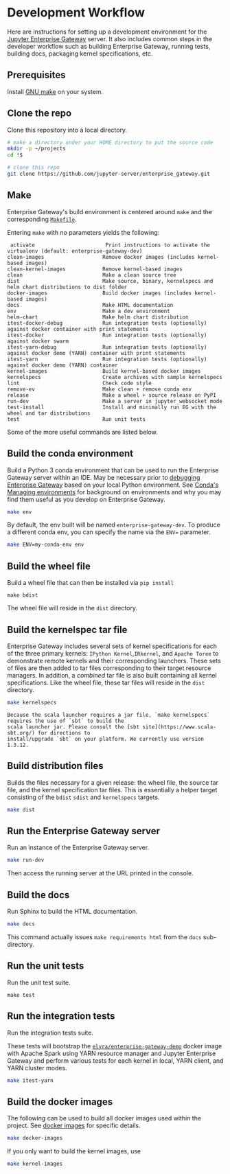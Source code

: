 # Development Workflow

Here are instructions for setting up a development environment for the [Jupyter Enterprise Gateway](https://github.com/jupyter-server/enterprise_gateway)
server. It also includes common steps in the developer workflow such as building Enterprise Gateway,
running tests, building docs, packaging kernel specifications, etc.

## Prerequisites

Install [GNU make](https://www.gnu.org/software/make/) on your system.

## Clone the repo

Clone this repository into a local directory.

```bash
# make a directory under your HOME directory to put the source code
mkdir -p ~/projects
cd !$

# clone this repo
git clone https://github.com/jupyter-server/enterprise_gateway.git
```

## Make

Enterprise Gateway's build environment is centered around `make` and the corresponding [`Makefile`](https://github.com/jupyter-server/enterprise_gateway/blob/main/Makefile).

Entering `make` with no parameters yields the following:

```
 activate                       Print instructions to activate the virtualenv (default: enterprise-gateway-dev)
clean-images                   Remove docker images (includes kernel-based images)
clean-kernel-images            Remove kernel-based images
clean                          Make a clean source tree
dist                           Make source, binary, kernelspecs and helm chart distributions to dist folder
docker-images                  Build docker images (includes kernel-based images)
docs                           Make HTML documentation
env                            Make a dev environment
helm-chart                     Make helm chart distribution
itest-docker-debug             Run integration tests (optionally) against docker container with print statements
itest-docker                   Run integration tests (optionally) against docker swarm
itest-yarn-debug               Run integration tests (optionally) against docker demo (YARN) container with print statements
itest-yarn                     Run integration tests (optionally) against docker demo (YARN) container
kernel-images                  Build kernel-based docker images
kernelspecs                    Create archives with sample kernelspecs
lint                           Check code style
remove-ev                      Make clean + remove conda env
release                        Make a wheel + source release on PyPI
run-dev                        Make a server in jupyter_websocket mode
test-install                   Install and minimally run EG with the wheel and tar distributions
test                           Run unit tests
```

Some of the more useful commands are listed below.

## Build the conda environment

Build a Python 3 conda environment that can be used to run
the Enterprise Gateway server within an IDE. May be necessary prior
to [debugging Enterprise Gateway](./debug.md) based on your local Python environment.
See [Conda's Managing environments](https://docs.conda.io/projects/conda/en/latest/user-guide/tasks/manage-environments.html#managing-environments)
for background on environments and why you may find them useful as you develop on Enterprise Gateway.

```bash
make env
```

By default, the env built will be named `enterprise-gateway-dev`. To produce a different conda env,
you can specify the name via the `ENV=` parameter.

```bash
make ENV=my-conda-env env
```

## Build the wheel file

Build a wheel file that can then be installed via `pip install`

```
make bdist
```

The wheel file will reside in the `dist` directory.

## Build the kernelspec tar file

Enterprise Gateway includes several sets of kernel specifications for each of the three primary kernels: `IPython Kernel`,`IRkernel`,
and `Apache Toree` to demonstrate remote kernels and their corresponding launchers. These sets of files are then added to tar files corresponding to their target resource managers. In addition, a _combined_ tar file is also built containing all kernel specifications. Like the wheel file, these tar files will reside in the `dist` directory.

```bash
make kernelspecs
```

```{note}
Because the scala launcher requires a jar file, `make kernelspecs` requires the use of `sbt` to build the
scala launcher jar. Please consult the [sbt site](https://www.scala-sbt.org/) for directions to
install/upgrade `sbt` on your platform. We currently use version 1.3.12.
```

## Build distribution files

Builds the files necessary for a given release: the wheel file, the source tar file, and the kernel specification tar
files. This is essentially a helper target consisting of the `bdist` `sdist` and `kernelspecs` targets.

```bash
make dist
```

## Run the Enterprise Gateway server

Run an instance of the Enterprise Gateway server.

```bash
make run-dev
```

Then access the running server at the URL printed in the console.

## Build the docs

Run Sphinx to build the HTML documentation.

```bash
make docs
```

This command actually issues `make requirements html` from the `docs` sub-directory.

## Run the unit tests

Run the unit test suite.

```
make test
```

## Run the integration tests

Run the integration tests suite.

These tests will bootstrap the [`elyra/enterprise-gateway-demo`](https://hub.docker.com/r/elyra/enterprise-gateway-demo/) docker image with Apache Spark using YARN resource manager and
Jupyter Enterprise Gateway and perform various tests for each kernel in local, YARN client, and YARN cluster modes.

```bash
make itest-yarn
```

## Build the docker images

The following can be used to build all docker images used within the project. See [docker images](docker.md) for specific details.

```bash
make docker-images
```

If you only want to build the kernel images, use

```bash
make kernel-images
```
